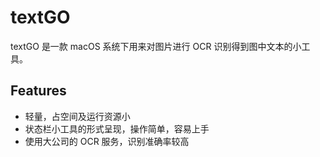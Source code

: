 # textGO

textGO 是一款 macOS 系统下用来对图片进行 OCR 识别得到图中文本的小工具。

## Features

- 轻量，占空间及运行资源小
- 状态栏小工具的形式呈现，操作简单，容易上手
- 使用大公司的 OCR 服务，识别准确率较高
